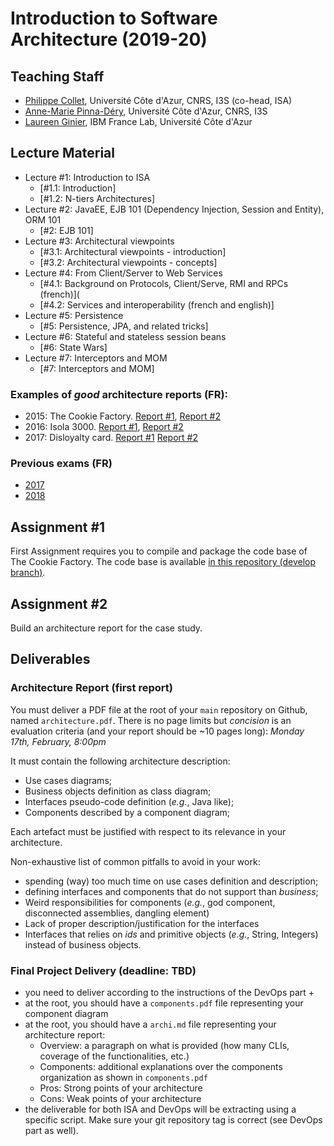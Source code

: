 # Introduction to Software Architecture (2019-20)

## Teaching Staff

  * [Philippe Collet](collet@i3s.unice.fr), Université Côte d'Azur, CNRS, I3S (co-head, ISA)
  * [Anne-Marie Pinna-Déry](pinna@unice.fr), Université Côte d'Azur, CNRS, I3S
  * [Laureen Ginier](laureen.ginier@univ-cotedazur.fr), IBM France Lab, Université Côte d'Azur


## Lecture Material

  - Lecture #1: Introduction to ISA
    - [#1.1: Introduction]
    - [#1.2: N-tiers Architectures]
  - Lecture #2: JavaEE, EJB 101 (Dependency Injection, Session and Entity), ORM 101
    - [#2: EJB 101]
  - Lecture #3: Architectural viewpoints
    - [#3.1: Architectural viewpoints - introduction]
    - [#3.2: Architectural viewpoints - concepts]
  - Lecture #4: From Client/Server to Web Services
    - [#4.1: Background on Protocols, Client/Serve, RMI and RPCs (french)](
    - [#4.2: Services and interoperability (french and english)]
  - Lecture #5: Persistence
    - [#5: Persistence, JPA, and related tricks]
  - Lecture #6: Stateful and stateless session beans
    - [#6: State Wars]
  - Lecture #7: Interceptors and MOM
    - [#7: Interceptors and MOM]

### Examples of _good_ architecture reports (FR):

  - 2015: The Cookie Factory. [Report #1](https://github.com/collet/isa-devops/blob/master/ISA/reports_examples/2015_1.pdf), [Report #2](https://github.com/collet/isa-devops/blob/master/ISA/reports_examples/2015_2.pdf)
  - 2016: Isola 3000. [Report #1](https://github.com/collet/isa-devops/blob/master/ISA/reports_examples/2016_1.pdf), [Report #2](https://github.com/collet/isa-devops/blob/master/ISA/reports_examples/2016_2.pdf)
  - 2017: Disloyalty card. [Report #1](https://github.com/collet/isa-devops/blob/master/ISA/reports_examples/2017_1.pdf) [Report #2](https://github.com/collet/isa-devops/blob/master/ISA/reports_examples/2017_2.pdf)

### Previous exams (FR)

  - [2017](https://github.com/collet/isa-devops/blob/master/ISA/exams/exam_2017.pdf)
  - [2018](https://github.com/collet/isa-devops/blob/master/ISA/exams/exam_2018.pdf)
  
## Assignment #1

First Assignment requires you to compile and package the code base of The Cookie Factory. The code base is available [in this repository (develop branch)](https://github.com/collet/4A_ISA_TheCookieFactory).

## Assignment #2

Build an architecture report for the case study.

## Deliverables

### Architecture Report (first report)

You must deliver a PDF file at the root of your `main` repository on Github, named `architecture.pdf`. There is no page limits but _concision_ is an evaluation criteria (and your report should be ~10 pages long): *Monday 17th, February, 8:00pm*

It must contain the following architecture description:

  - Use cases diagrams;
  - Business objects definition as class diagram;
  - Interfaces pseudo-code definition (_e.g._, Java like);
  - Components described by a component diagram;

Each artefact must be justified with respect to its relevance in your architecture.

Non-exhaustive list of common pitfalls to avoid in your work:

  - spending (way) too much time on use cases definition and description;
  - defining interfaces and components that do not support than _business_;
  - Weird responsibilities for components (_e.g._, god component, disconnected assemblies, dangling element)
  - Lack of proper description/justification for the interfaces
  - Interfaces that relies on _ids_ and primitive objects (_e.g._, String, Integers) instead of business objects.


### Final Project Delivery (deadline: TBD)

  - you need to deliver according to the instructions of the DevOps part +
  - at the root, you should have a `components.pdf` file representing your component diagram
  - at the root, you should have a `archi.md` file representing your architecture report:
      - Overview: a paragraph on what is provided (how many CLIs, coverage of the functionalities, etc.)
      - Components: additional explanations over the components organization as shown in `components.pdf`
      - Pros: Strong points of your architecture
      - Cons: Weak points of your architecture 
  - the deliverable for both ISA and DevOps will be extracting using a specific script. Make sure your git repository tag is correct (see DevOps part as well).
